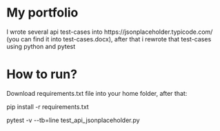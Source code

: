 <h1>My portfolio</h1>
<p>I wrote several api test-cases into https://jsonplaceholder.typicode.com/ (you can find it into test-cases.docx), after that i rewrote that test-cases using python and pytest</p>
<h1> How to run? </h1>
<p> Download requirements.txt file into your home folder, after that:</p>
<p>pip install -r requirements.txt
<p>pytest -v --tb=line test_api_jsonplaceholder.py</p>
